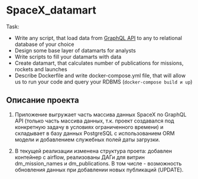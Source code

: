 # SpaceX_datamart
Task:

- Write any script, that load data from [GraphQL API](https://studio.apollographql.com/public/SpaceX-pxxbxen/home) to any to relational database of your choice
- Design some base layer of datamarts for analysts
- Write scripts to fill your datamarts with data
- Create datamart, that calculates number of publications for missions, rockets and launches
- Describe Dockerfile and write docker-compose.yml file, that will allow us to run your code and query your RDBMS (`docker-compose build и up`)

## Описание проекта
1. Приложение выгружает часть массива данных SpaceX по GraphQL API (только часть массива данных, т.к. проект создавался под конкретную задачу в условиях ограниченного времени) и складывает в базу данных PostgreSQL с использованием ORM модели и добавлением служебных полей даты загрузки.

2. В текущей реализации изменена структура проета: добавлен контейнер с airflow, реализованы ДАГи для витрин dm_mission_names и dm_publications. В том числе - возможность обновления данных при добавлении новых публикаций (UPDATE).
